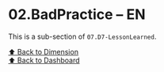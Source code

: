 # 02.BadPractice – EN

This is a sub-section of `07.D7-LessonLearned`.

[⬆ Back to Dimension](../index)  
[⬆ Back to Dashboard](../../index)
